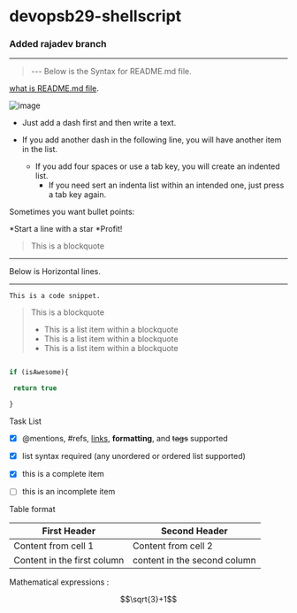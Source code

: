 # devopsb29-shellscript
### Added rajadev branch
---
> --- Below is the Syntax for README.md file.

[what is README.md file](https://www.geeksforgeeks.org/what-is-readme-md-file/).

![image](https://media.geeksforgeeks.org/wp-content/cdn-uploads/20210914130327/100-Days-of-Code-with-GFG-Get-Committed-to-a-Challenge.png)


- Just add a dash first and then write a text.

- If you add another dash in the following line, you will have another item in the list.  
    - If you add four spaces or use a tab key, you will create an indented list.  
        - If you need sert an indenta list within an intended one, just press a tab key again.  

Sometimes you want bullet points:

*Start a line with a star 
*Profit!


> This is a blockquote

---
Below is Horizontal lines.
***

`This is a code snippet.`

> This is a blockquote
> * This is a list item within a blockquote
> * This is a list item within a blockquote
> * This is a list item within a blockquote

```javascript

if (isAwesome){

 return true

}

```

Task List

- [x] @mentions, #refs, [links](), **formatting**, and <del>tags</del> supported
- [x] list syntax required (any unordered or ordered list supported) 
- [x] this is a complete item 
- [ ] this is an incomplete item 


Table format

First Header | Second Header 
 ------------ | ------------- 
Content from cell 1 | Content from cell 2 
Content in the first column | content in the second column 

Mathematical expressions :

$$\sqrt{3}+1$$
